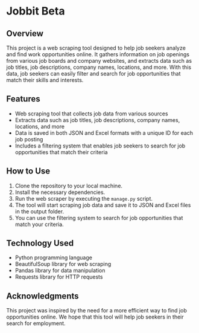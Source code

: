 # Jobbit Beta

## Overview

This project is a web scraping tool designed to help job seekers analyze and find work opportunities online. It gathers information on job openings from various job boards and company websites, and extracts data such as job titles, job descriptions, company names, locations, and more. With this data, job seekers can easily filter and search for job opportunities that match their skills and interests.

## Features

- Web scraping tool that collects job data from various sources
- Extracts data such as job titles, job descriptions, company names, locations, and more
- Data is saved in both JSON and Excel formats with a unique ID for each job posting
- Includes a filtering system that enables job seekers to search for job opportunities that match their criteria

## How to Use

1. Clone the repository to your local machine.
2. Install the necessary dependencies.
3. Run the web scraper by executing the `manage.py` script.
4. The tool will start scraping job data and save it to JSON and Excel files in the output folder.
5. You can use the filtering system to search for job opportunities that match your criteria.

## Technology Used

- Python programming language
- BeautifulSoup library for web scraping
- Pandas library for data manipulation
- Requests library for HTTP requests

## Acknowledgments

This project was inspired by the need for a more efficient way to find job opportunities online. We hope that this tool will help job seekers in their search for employment.

